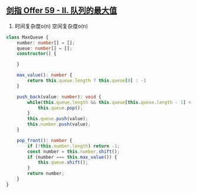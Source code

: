 ## [剑指 Offer 59 - II. 队列的最大值](https://leetcode.cn/problems/dui-lie-de-zui-da-zhi-lcof/)

1. 时间复杂度o(n) 空间复杂度o(n)
```ts
class MaxQueue {
    number: number[] = [];
    queue: number[] = [];
    constructor() {

    }

    max_value(): number {
        return this.queue.length ? this.queue[0] : -1
    }

    push_back(value: number): void {
        while(this.queue.length && this.queue[this.queue.length - 1] < value) {
            this.queue.pop();
        }
        this.queue.push(value);
        this.number.push(value);
    }

    pop_front(): number {
        if (!this.number.length) return -1;
        const number = this.number.shift();
        if (number === this.max_value()) {
            this.queue.shift();
        }
        return number;
    }
}
```
